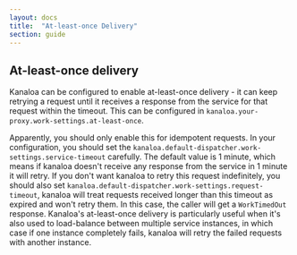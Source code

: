 ```yaml
---
layout: docs
title:  "At-least-once Delivery"
section: guide
---
```


## At-least-once delivery

Kanaloa can be configured to enable at-least-once delivery - it can keep retrying a request until it receives a response from the service for that request within the timeout. This can be configured in `kanaloa.your-proxy.work-settings.at-least-once`.

Apparently, you should only enable this for idempotent requests. In your configuration, you should set the `kanaloa.default-dispatcher.work-settings.service-timeout` carefully. The default value is 1 minute, which means if kanaloa doesn't receive any response from the service in 1 minute it will retry. If you don't want kanaloa to retry this request indefinitely, you should also set `kanaloa.default-dispatcher.work-settings.request-timeout`, kanaloa will treat requests received longer than this timeout as expired and won't retry them. In this case, the caller will get a `WorkTimedOut` response.
Kanaloa's at-least-once delivery is particularly useful when it's also used to load-balance between multiple service instances, in which case if one instance completely fails, kanaloa will retry the failed requests with another instance.

